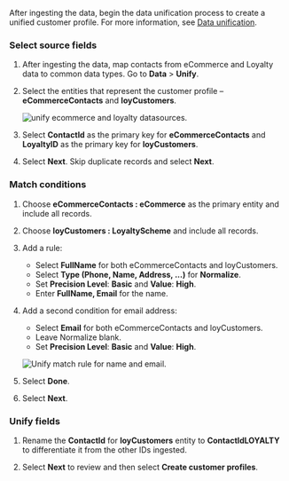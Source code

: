 After ingesting the data, begin the data unification process to create a unified customer profile. For more information, see [Data unification](data-unification.md).

### Select source fields

1. After ingesting the data, map contacts from eCommerce and Loyalty data to common data types. Go to **Data** > **Unify**.

1. Select the entities that represent the customer profile – **eCommerceContacts** and **loyCustomers**.

   ![unify ecommerce and loyalty datasources.](media/unify-ecommerce-loyalty.png)

1. Select **ContactId** as the primary key for **eCommerceContacts** and **LoyaltyID** as the primary key for **loyCustomers**.

1. Select **Next**. Skip duplicate records and select **Next**.

### Match conditions

1. Choose **eCommerceContacts : eCommerce** as the primary entity and include all records.

1. Choose **loyCustomers : LoyaltyScheme** and include all records.

1. Add a rule:
   - Select **FullName** for both eCommerceContacts and loyCustomers.
   - Select **Type (Phone, Name, Address, ...)** for **Normalize**.
   - Set **Precision Level**: **Basic** and **Value**: **High**.
   - Enter **FullName, Email** for the name.

1. Add a second condition for email address:
   - Select **Email** for both eCommerceContacts and loyCustomers.
   - Leave Normalize blank.
   - Set **Precision Level**: **Basic** and **Value**: **High**.

   ![Unify match rule for name and email.](media/unify-match-rule.png)

1. Select **Done**.

1. Select **Next**.

### Unify fields

1. Rename the **ContactId** for **loyCustomers** entity to **ContactIdLOYALTY** to differentiate it from the other IDs ingested.

1. Select **Next** to review and then select **Create customer profiles**.
